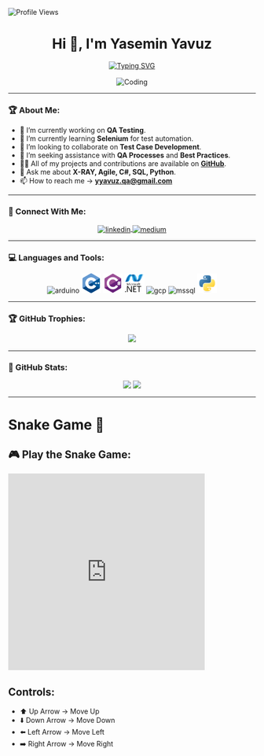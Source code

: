 ![Profile Views](https://komarev.com/ghpvc/?username=yaseminyavuz&color=blue)

<h1 align="center">Hi 👋, I'm Yasemin Yavuz</h1>

<div align="center">
 <a href="https://github.com/yaseminyavuz">
  <img src="https://readme-typing-svg.demolab.com?font=Fira+Code&size=28&duration=3000&pause=500&center=true&vCenter=true&width=435&lines=%e2%9c%a8+YASEMIN+YAVUZ+%e2%9c%a8;%f0%9f%93%9a+QA+TESTER+%f0%9f%92%bb;Welcome+To+My+Profile+%f0%9f%91%80" alt="Typing SVG" />
 </a>
</div>

<p align="center">
   <img src="https://github.com/yaseminyavuz/yaseminyavuz/blob/main/img/EatSleepCodeRepeat.gif" alt="Coding" width="250" height="250" align="center"/>
</p>

---

### 🏆 About Me:
- 🔭 I’m currently working on **QA Testing**.  
- 🌱 I’m currently learning **Selenium** for test automation.  
- 👯 I’m looking to collaborate on **Test Case Development**.  
- 🤝 I’m seeking assistance with **QA Processes** and **Best Practices**.  
- 👩‍💻 All of my projects and contributions are available on [**GitHub**](https://github.com/yaseminyavuz).  
- 💬 Ask me about **X-RAY, Agile, C#, SQL, Python**.  
- 📫 How to reach me → **yyavuz.qa@gmail.com**  

---

### 📲 Connect With Me:
<p align="center">
  <a href="https://www.linkedin.com/in/yasemin-yavuz-77a39a17b/" target="blank">
    <img align="center" src="https://img.icons8.com/color/48/000000/linkedin.png" alt="linkedin"/>
  </a>
  <a href="https://medium.com/@yaseminyavuz0092" target="blank">
    <img align="center" src="https://img.icons8.com/ios-filled/48/000000/medium-monogram.png" alt="medium"/>
  </a>

</p>

---

### 💻 Languages and Tools:
<p align="center">
    <img src="https://cdn.worldvectorlogo.com/logos/arduino-1.svg" alt="arduino" width="40" height="40"/>
    <img src="https://raw.githubusercontent.com/devicons/devicon/master/icons/cplusplus/cplusplus-original.svg" alt="cplusplus" width="40" height="40"/>
    <img src="https://raw.githubusercontent.com/devicons/devicon/master/icons/csharp/csharp-original.svg" alt="csharp" width="40" height="40"/>
    <img src="https://raw.githubusercontent.com/devicons/devicon/master/icons/dot-net/dot-net-original-wordmark.svg" alt="dotnet" width="40" height="40"/>
    <img src="https://www.vectorlogo.zone/logos/google_cloud/google_cloud-icon.svg" alt="gcp" width="40" height="40"/>
    <img src="https://www.svgrepo.com/show/303229/microsoft-sql-server-logo.svg" alt="mssql" width="40" height="40"/>
    <img src="https://raw.githubusercontent.com/devicons/devicon/master/icons/python/python-original.svg" alt="python" width="40" height="40"/>
</p>

---

### 🏆 GitHub Trophies:
<p align="center">
    <img src="https://github-profile-trophy.vercel.app/?username=yaseminyavuz&theme=dracula&no-frame=false&no-bg=false&margin-w=4"/>
</p>

---



### 🚀 GitHub Stats:
<p align="center">
  <img height="180em" src="https://github-readme-stats.vercel.app/api?username=yaseminyavuz&show_icons=true&hide_border=true&count_private=true&theme=dark" />
  <img height="180em" src="https://github-readme-stats.vercel.app/api/top-langs/?username=yaseminyavuz&layout=compact&langs_count=8&hide_border=true&theme=dark"/>
</p>

---

# Snake Game 🐍



## 🎮 Play the Snake Game:

<iframe src="https://codepen.io/kullanici-adi/full/snake-game" width="400" height="400" frameborder="0"></iframe>




## Controls:
- ⬆️ Up Arrow → Move Up  
- ⬇️ Down Arrow → Move Down  
- ⬅️ Left Arrow → Move Left  
- ➡️ Right Arrow → Move Right  















